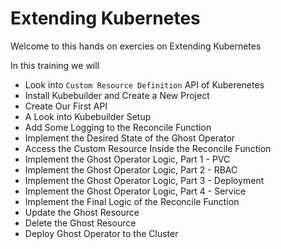 
# Extending Kubernetes

Welcome to this hands on exercies on Extending Kubernetes

In this training we will

- Look into `Custom Resource Definition` API of Kuberenetes
- Install Kubebuilder and Create a New Project
- Create Our First API
- A Look into Kubebuilder Setup
- Add Some Logging to the Reconcile Function
- Implement the Desired State of the Ghost Operator
- Access the Custom Resource Inside the Reconcile Function
- Implement the Ghost Operator Logic, Part 1 - PVC
- Implement the Ghost Operator Logic, Part 2 - RBAC 
- Implement the Ghost Operator Logic, Part 3 - Deployment
- Implement the Ghost Operator Logic, Part 4 - Service
- Implement the Final Logic of the Reconcile Function
- Update the Ghost Resource
- Delete the Ghost Resource
- Deploy Ghost Operator to the Cluster